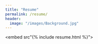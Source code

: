 ```yaml
---
title: "Resume"
permalink: /resume/
header:
  image: "/images/Background.jpg"
---
```



<embed src"{% include resume.html %}">
